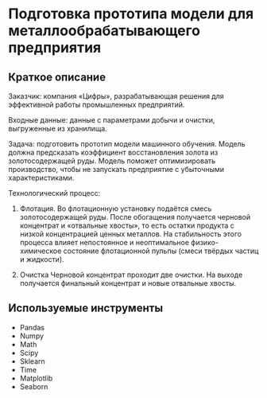 # Подготовка прототипа модели для металлообрабатывающего предприятия

## Краткое описание 

Заказчик: компания «Цифры», разрабатывающая решения для эффективной работы промышленных предприятий.

Входные данные: данные с параметрами добычи и очистки, выгруженные из хранилища.

Задача: подготовить прототип модели машинного обучения. Модель должна предсказать коэффициент восстановления золота из золотосодержащей руды. Модель поможет оптимизировать производство, чтобы не запускать предприятие с убыточными характеристиками.

Технологический процесс:
1) Флотация.
Во флотационную установку подаётся смесь золотосодержащей руды. После обогащения получается черновой концентрат и «отвальные хвосты», то есть остатки продукта с низкой концентрацией ценных металлов. На стабильность этого процесса влияет непостоянное и неоптимальное физико-химическое состояние флотационной пульпы (смеси твёрдых частиц и жидкости).

2) Очистка
Черновой концентрат проходит две очистки. На выходе получается финальный концентрат и новые отвальные хвосты.


## Используемые инструменты
- Pandas
- Numpy
- Math
- Scipy
- Sklearn
- Time
- Matplotlib
- Seaborn
